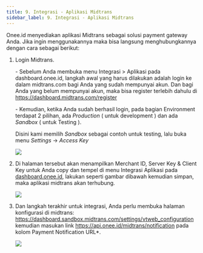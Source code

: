 ```yaml
---
title: 9. Integrasi - Aplikasi Midtrans
sidebar_label: 9. Integrasi - Aplikasi Midtrans
---
```

Onee.id menyediakan aplikasi Midtrans sebagai solusi payment gateway Anda. Jika ingin menggunakannya maka bisa langsung menghubungkannya dengan cara sebagai berikut: 

1. L﻿ogin Midtrans.

   \- S﻿ebelum Anda membuka menu Integrasi > Aplikasi pada dashboard.onee.id, langkah awal yang harus dilakukan adalah login ke dalam midtrans.com bagi Anda yang sudah mempunyai akun. Dan bagi Anda yang belum mempunyai akun, maka bisa register terlebih dahulu di <https://dashboard.midtrans.com/register>

   \-﻿ Kemudian, ketika Anda sudah berhasil login, pada bagian Environment terdapat 2 pilihan, ada *Production* ( untuk development ) dan ada *Sandbox* ( untuk Testing ). 

   D﻿isini kami m﻿emilih *Sandbox* sebagai contoh untuk testing, lalu buka menu *Settings* -> *Access Key*

   ![](/img/9.-integrasi-aplikasi-midtrans-sandbox-testing-.png)
2. Di halaman tersebut akan menampilkan Merchant ID, Server Key & Client Key untuk Anda copy dan tempel di menu Integrasi Aplikasi pada [dashboard.onee.id](dashboard.onee.id), lakukan seperti gambar dibawah kemudian simpan, maka aplikasi midtrans akan terhubung.

   ![](/img/9.1-integrasi-aplikasi.png)
3. D﻿an langkah terakhir untuk integrasi, Anda perlu membuka halaman konfigurasi di midtrans: <https://dashboard.sandbox.midtrans.com/settings/vtweb_configuration> kemudian masukan link <https://api.onee.id/midtrans/notification> pada kolom Payment Notification URL*.

   ![](/img/9.2-integrasi-payment-notif-midtrans.png)
